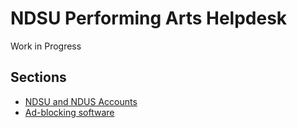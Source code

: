 # NDSU Performing Arts Helpdesk

Work in Progress

## Sections
* [NDSU and NDUS Accounts](https://github.com/ndsu-performing-arts/helpdesk/blob/main/ndsu-ndus-account.md)
* [Ad-blocking software](https://github.com/ndsu-performing-arts/helpdesk/blob/main/software-ad-blockers.md)